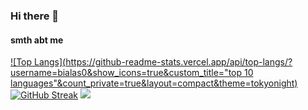 ### Hi there 👋

#### smth abt me
[![Top Langs](https://github-readme-stats.vercel.app/api/top-langs/?username=bialas0&show_icons=true&custom_title="top 10 languages"&count_private=true&layout=compact&theme=tokyonight)](https://github.com/anuraghazra/github-readme-stats)
[![GitHub Streak](https://streak-stats.demolab.com/?user=bialas0&layout=tokyonight)](https://git.io/streak-stats)
![](https://media.tenor.com/eFHqZwJiiBkAAAAM/the-rock-the-rock-eyebrows.gif)
